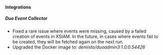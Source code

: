 
#### Integrations

##### Duo Event Collector

- Fixed a rare issue where events were missing, caused by a failed creation of events in XSIAM. In the future, in cases where events fail to be created, they will be fetched again on the next run.
- Upgraded the Docker image to: *demisto/duoadmin3:1.0.0.54426*